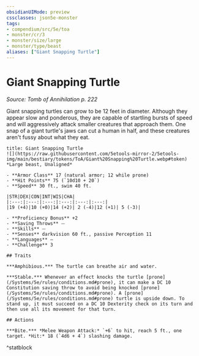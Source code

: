 ```yaml
---
obsidianUIMode: preview
cssclasses: json5e-monster
tags:
- compendium/src/5e/toa
- monster/cr/3
- monster/size/large
- monster/type/beast
aliases: ["Giant Snapping Turtle"]
---
```

# Giant Snapping Turtle
*Source: Tomb of Annihilation p. 222*  

Giant snapping turtles can grow to be 12 feet in diameter. Although they appear slow and ponderous, they are capable of startling bursts of speed and will aggressively attack smaller creatures that approach them. One snap of a giant turtle's jaws can cut a human in half, and these creatures aren't fussy about what they eat.

```ad-statblock
title: Giant Snapping Turtle
![](https://raw.githubusercontent.com/5etools-mirror-2/5etools-img/main/bestiary/tokens/ToA/Giant%20Snapping%20Turtle.webp#token)
*Large beast, Unaligned*

- **Armor Class** 17 (natural armor; 12 while prone)
- **Hit Points** 75 (`10d10 + 20`)
- **Speed** 30 ft., swim 40 ft.

|STR|DEX|CON|INT|WIS|CHA|
|:---:|:---:|:---:|:---:|:---:|:---:|
|19 (+4)|10 (+0)|14 (+2)| 2 (-4)|12 (+1)| 5 (-3)|

- **Proficiency Bonus** +2
- **Saving Throws** ⏤
- **Skills** ⏤
- **Senses** darkvision 60 ft., passive Perception 11
- **Languages** —
- **Challenge** 3

## Traits

***Amphibious.*** The turtle can breathe air and water.

***Stable.*** Whenever an effect knocks the turtle [prone](/Systems/5e/rules/conditions.md#prone), it can make a DC 10 Constitution saving throw to avoid being knocked [prone](/Systems/5e/rules/conditions.md#prone). A [prone](/Systems/5e/rules/conditions.md#prone) turtle is upside down. To stand up, it must succeed on a DC 10 Dexterity check on its turn and then use all its movement for that turn.

## Actions

***Bite.*** *Melee Weapon Attack:* `+6` to hit, reach 5 ft., one target. *Hit:* 18 (`4d6 + 4`) slashing damage.
```
^statblock